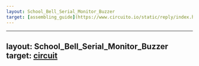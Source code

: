 ```yaml
---
layout: School_Bell_Serial_Monitor_Buzzer
target: [assembling_guide](https://www.circuito.io/static/reply/index.html?solutionId=638e10a3f74aed0030172153&solutionPath=storage.circuito.io)
---
```


---
layout: School_Bell_Serial_Monitor_Buzzer
target: [circuit](https://www.circuito.io/app?components=512,11021,172542,417986,821989)
---
